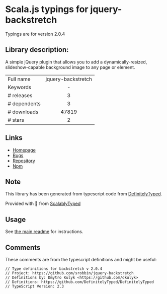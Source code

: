 
# Scala.js typings for jquery-backstretch

Typings are for version 2.0.4

## Library description:
A simple jQuery plugin that allows you to add a dynamically-resized, slideshow-capable background image to any page or element.

|                    |                 |
| ------------------ | :-------------: |
| Full name          | jquery-backstretch |
| Keywords           | - |
| # releases         | 3 |
| # dependents       | 3 |
| # downloads        | 47819 |
| # stars            | 2 |

## Links
- [Homepage](https://github.com/jquery-backstretch/jquery-backstretch#readme)
- [Bugs](https://github.com/jquery-backstretch/jquery-backstretch/issues)
- [Repository](https://github.com/jquery-backstretch/jquery-backstretch)
- [Npm](https://www.npmjs.com/package/jquery-backstretch)
    


## Note
This library has been generated from typescript code from [DefinitelyTyped](https://definitelytyped.org).

Provided with :purple_heart: from [ScalablyTyped](https://github.com/oyvindberg/ScalablyTyped)

## Usage
See [the main readme](../../readme.md) for instructions.

## Comments

These comments are from the typescript definitions and might be useful:
```
// Type definitions for backstretch v 2.0.4
// Project: https://github.com/srobbin/jquery-backstretch
// Definitions by: Dmytro Kulyk <https://github.com/dkulyk>
// Definitions: https://github.com/DefinitelyTyped/DefinitelyTyped
// TypeScript Version: 2.3

```

